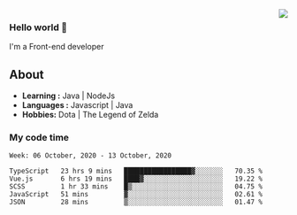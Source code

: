 <img align='right' src="https://github-readme-stats.vercel.app/api?username=jumodada&show_icons=true&theme=vue">

### Hello world 👋

I'm a Front-end developer 
    
## About
-  **Learning :** Java | NodeJs
-  **Languages :** Javascript | Java
-  **Hobbies:** Dota | The Legend of Zelda

### My code time

<!--START_SECTION:waka-->
```text
Week: 06 October, 2020 - 13 October, 2020

TypeScript   23 hrs 9 mins   █████████████████▓░░░░░░░   70.35 % 
Vue.js       6 hrs 19 mins   ████▓░░░░░░░░░░░░░░░░░░░░   19.22 % 
SCSS         1 hr 33 mins    █▒░░░░░░░░░░░░░░░░░░░░░░░   04.75 % 
JavaScript   51 mins         ▓░░░░░░░░░░░░░░░░░░░░░░░░   02.61 % 
JSON         28 mins         ▒░░░░░░░░░░░░░░░░░░░░░░░░   01.47 % 
```
<!--END_SECTION:waka-->

